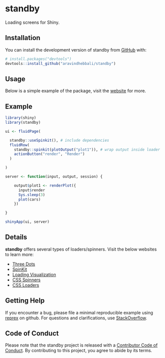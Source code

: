 
<!-- README.md is generated from README.Rmd. Please edit that file -->

# standby

<!-- badges: start -->
<!-- badges: end -->

Loading screens for Shiny.

## Installation

You can install the development version of standby from
[GitHub](https://github.com/) with:

``` r
# install.packages("devtools")
devtools::install_github("aravindhebbali/standby")
```

## Usage

Below is a simple example of the package, visit the
[website](https://standby.rsquaredacademy.com) for more.

## Example

``` r
library(shiny)
library(standby)

ui <- fluidPage(

  standby::useSpinkit(), # include dependencies
  fluidRow(
    standby::spinkit(plotOutput("plot1")), # wrap output inside loader
    actionButton("render", "Render")
  )

)

server <- function(input, output, session) {

    output$plot1 <- renderPlot({
      input$render
      Sys.sleep(3)
      plot(cars)
    })

}

shinyApp(ui, server)
```

## Details

**standby** offers several types of loaders/spinners. Visit the below
websites to learn more:

-   [Three Dots](https://github.com/nzbin/three-dots)
-   [SpinKit](https://github.com/tobiasahlin/SpinKit)
-   [Loading
    Visualization](https://github.com/RIDICS/Loading-Visualization)
-   [CSS Spinners](https://github.com/lukehaas/css-loaders)
-   [CSS Loaders](https://github.com/raphaelfabeni/css-loader)

## Getting Help

If you encounter a bug, please file a minimal reproducible example using
[reprex](https://reprex.tidyverse.org/index.html) on github. For
questions and clarifications, use
[StackOverflow](https://stackoverflow.com/).

## Code of Conduct

Please note that the standby project is released with a [Contributor
Code of
Conduct](https://contributor-covenant.org/version/2/1/CODE_OF_CONDUCT.html).
By contributing to this project, you agree to abide by its terms.
